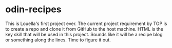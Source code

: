 # odin-recipes
This is Louella's first project ever.
The current project requirement by TOP is to create a repo and clone it from GitHub to the host machine. 
HTML is the key skill that will be used in this project. 
Sounds like it will be a recipe blog or something along the lines. Time to figure it out.
